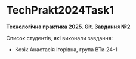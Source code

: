 # TechPrakt2024Task1
**Технологічна практика 2025. Git. Завдання №2**

Список студентів, які виконали завдання:
* Козік Анастасія Ігорівна, група ВТк-24-1

